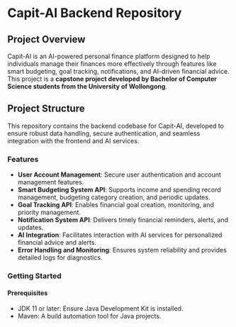 # Capit-AI Backend Repository

## **Project Overview**
Capit-AI is an AI-powered personal finance platform designed to help individuals manage their finances more effectively through features like smart budgeting, goal tracking, notifications, and AI-driven financial advice.  
This project is a **capstone project developed by Bachelor of Computer Science students from the University of Wollongong**.

## **Project Structure**
This repository contains the backend codebase for Capit-AI, developed to ensure robust data handling, secure authentication, and seamless integration with the frontend and AI services.

### **Features**
- **User Account Management**: Secure user authentication and account management features.
- **Smart Budgeting System API**: Supports income and spending record management, budgeting category creation, and periodic updates.
- **Goal Tracking API**: Enables financial goal creation, monitoring, and priority management.
- **Notification System API**: Delivers timely financial reminders, alerts, and updates.
- **AI Integration**: Facilitates interaction with AI services for personalized financial advice and alerts.
- **Error Handling and Monitoring**: Ensures system reliability and provides detailed logs for diagnostics.

### **Getting Started**
#### Prerequisites
- JDK 11 or later: Ensure Java Development Kit is installed.
- Maven: A build automation tool for Java projects.
